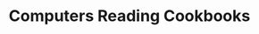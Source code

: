 ---
layout: project
title: Computers Reading Cookbooks
lead: Erin Ridnour
collaborators: Mindy McCoy
description: This project will create and examine a text corpus of community cookbooks from the Library’s Iowa Cookbook Collection in order to identify groupings of similar recipes that can reveal a shared food culture among Iowa communities as well as the evolution and adaptation of shared recipes over time.
image: https://historicexhibits.lib.iastate.edu/iowacookbook/Images/toledoclub.jpg
alt: Cover of the Toledo Women's Club cookbook with image of historic house
---